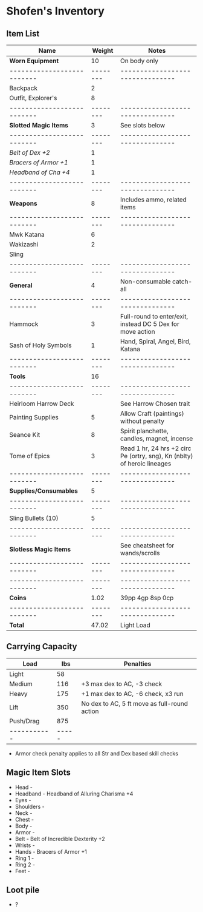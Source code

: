 # Shofen's Inventory
## Item List
| Name                     | Weight | Notes
|--------------------------|--------|--------------------------------
| **Worn Equipment**       |  10    | On body only
|--------------------------|--------|--------------------------------
| Backpack                 |   2    |
| Outfit, Explorer's       |   8    |
|--------------------------|--------|--------------------------------
| **Slotted Magic Items**  |   3    | See slots below
|--------------------------|--------|--------------------------------
| *Belt of Dex +2*         |   1    |
| *Bracers of Armor +1*    |   1    |
| *Headband of Cha +4*     |   1    |
|--------------------------|--------|--------------------------------
| **Weapons**              |   8    | Includes ammo, related items
|--------------------------|--------|--------------------------------
| Mwk Katana               |   6    |
| Wakizashi                |   2    |
| Sling                    |        |
|--------------------------|--------|--------------------------------
| **General**              |   4    | Non-consumable catch-all
|--------------------------|--------|--------------------------------
| Hammock                  |   3    | Full-round to enter/exit, instead DC 5 Dex for move action
| Sash of Holy Symbols     |   1    | Hand, Spiral, Angel, Bird, Katana
|--------------------------|--------|--------------------------------
| **Tools**                |  16    |
|--------------------------|--------|--------------------------------
| Heirloom Harrow Deck     |        | See Harrow Chosen trait
| Painting Supplies        |   5    | Allow Craft (paintings) without penalty
| Seance Kit               |   8    | Spirit planchette, candles, magnet, incense
| Tome of Epics            |   3    | Read 1 hr, 24 hrs +2 circ Pe (ortry, sng), Kn (nblty) of heroic lineages
|--------------------------|--------|--------------------------------
| **Supplies/Consumables** |   5    |
|--------------------------|--------|--------------------------------
| Sling Bullets (10)       |   5    |
|--------------------------|--------|--------------------------------
| **Slotless Magic Items** |        | See cheatsheet for wands/scrolls
|--------------------------|--------|--------------------------------
|--------------------------|--------|--------------------------------
| **Coins**                |   1.02 | 39pp 4gp 8sp 0cp
|--------------------------|--------|--------------------------------
| **Total**                |  47.02 | Light Load

## Carrying Capacity
| Load      | lbs | Penalties
|-----------|-----|------------
| Light     |  58 |
| Medium    | 116 | +3 max dex to AC, -3 check
| Heavy     | 175 | +1 max dex to AC, -6 check, x3 run
| Lift      | 350 | No dex to AC, 5 ft move as full-round action
| Push/Drag | 875 |
|-----------|-----|
* Armor check penalty applies to all Str and Dex based skill checks

## Magic Item Slots
- Head      -
- Headband  - Headband of Alluring Charisma +4
- Eyes      -
- Shoulders -
- Neck      -
- Chest     -
- Body      -
- Armor     -
- Belt      - Belt of Incredible Dexterity +2
- Wrists    -
- Hands     - Bracers of Armor +1
- Ring 1    -
- Ring 2    -
- Feet      -

## Loot pile
- ?

